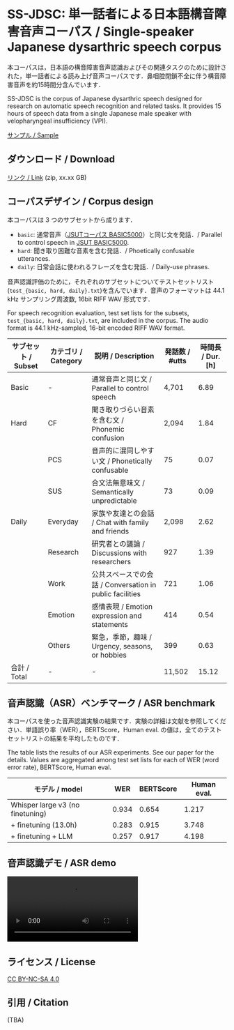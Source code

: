 # SS-JDSC: 単一話者による日本語構音障害音声コーパス / Single-speaker Japanese dysarthric speech corpus

本コーパスは，日本語の構音障害音声認識およびその関連タスクのために設計された，単一話者による読み上げ音声コーパスです．鼻咽腔閉鎖不全に伴う構音障害音声を約15時間分含んでいます．

SS-JDSC is the corpus of Japanese dysarthric speech designed for research on automatic speech recognition and related tasks. 
It provides 15 hours of speech data from a single Japanese male speaker with velopharyngeal insufficiency (VPI).

[サンプル / Sample](xxx)

## ダウンロード / Download
[リンク / Link](xxx) (zip, xx.xx GB)

## コーパスデザイン / Corpus design
本コーパスは 3 つのサブセットから成ります．
- `basic`: 通常音声（[JSUTコーパス BASIC5000](https://sites.google.com/site/shinnosuketakamichi/publication/jsut)）と同じ文を発話．/ Parallel to control speech in [JSUT BASIC5000](https://sites.google.com/site/shinnosuketakamichi/publication/jsut).
- `hard`: 聞き取り困難な音素を含む発話．/ Phoetically confusable utterances.
- `daily`: 日常会話に使われるフレーズを含む発話．/ Daily-use phrases.

音声認識評価のために，それぞれのサブセットについてテストセットリスト(`test_{basic, hard, daily}.txt`)を含んでいます．音声のフォーマットは 44.1 kHz サンプリング周波数, 16bit RIFF WAV 形式です．

For speech recognition evaluation, test set lists for the subsets, `test_{basic, hard, daily}.txt`, are included in the corpus. The audio format is 44.1 kHz-sampled, 16-bit encoded RIFF WAV format.


| サブセット / Subset | カテゴリ / Category | 説明 / Description                               | 発話数 / #utts | 時間長 / Dur. [h] |
| --------- | -------- | --------------------------------- | ------ | -------- |
| Basic     | -        | 通常音声と同じ文 / Parallel to control speech                  | 4,701  | 6.89     |
| Hard      | CF       | 聞き取りづらい音素を含む文 / Phonemic confusion          | 2,094  | 1.84     |
|           | PCS      | 音声的に混同しやすい文 / Phonetically confusable              | 75     | 0.07     |
|           | SUS      | 合文法無意味文 / Semantically unpredictable                     | 73     | 0.09     |
| Daily     | Everyday | 家族や友達との会話 / Chat with family and friends                 | 2,098  | 2.62     |
|           | Research | 研究者との議論 / Discussions with researchers                    | 927    | 1.39     |
|           | Work     | 公共スペースでの会話 / Conversation in public facilities                | 721    | 1.06     |
|           | Emotion  | 感情表現 / Emotion expression and statements                         | 414    | 0.54     |
|           | Others   | 緊急，季節，趣味 / Urgency, seasons, or hobbies                  | 399    | 0.63     |
| 合計 / Total      | -        | -                                 | 11,502 | 15.12    |

## 音声認識（ASR）ベンチマーク / ASR benchmark
本コーパスを使った音声認識実験の結果です．実験の詳細は文献を参照してください．単語誤り率（WER），BERTScore，Human eval. の値は，全てのテストセットリストの結果を平均したものです．

The table lists the results of our ASR experiments. See our paper for the details. Values are aggregated among test set lists for each of WER (word error rate), BERTScore, Human eval. 

| モデル / model | WER | BERTScore | Human eval. |
| -------------- | --- | --------- | ----------- |
| Whisper large v3 (no finetuning) | 0.934 | 0.654 | 1.217 |
| + finetuning (13.0h) | 0.283 | 0.915 | 3.748 |
| + finetuning + LLM | 0.257 | 0.917 | 4.198 |

## 音声認識デモ / ASR demo
<video src="./ss-jdsc_smallen.mp4" controls="true"></video>

## ライセンス / License
[CC BY-NC-SA 4.0](https://creativecommons.org/licenses/by-nc-sa/4.0/deed.ja)

## 引用 / Citation
(TBA)
